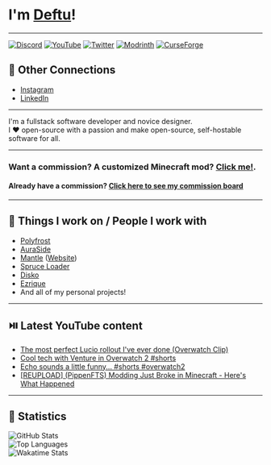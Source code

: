 # I'm [Deftu][website]!

---

[![Discord](https://cdn.jsdelivr.net/npm/@intergrav/devins-badges@3/assets/cozy-minimal/social/discord-singular_64h.png)][discord]
[![YouTube](https://cdn.jsdelivr.net/npm/@intergrav/devins-badges@3/assets/cozy-minimal/social/youtube-singular_64h.png)][youtube]
[![Twitter](https://cdn.jsdelivr.net/npm/@intergrav/devins-badges@3/assets/cozy-minimal/social/twitter-singular_64h.png)][twitter]
[![Modrinth](https://cdn.jsdelivr.net/npm/@intergrav/devins-badges@3/assets/cozy-minimal/available/modrinth_64h.png)][modrinth]
[![CurseForge](https://cdn.jsdelivr.net/npm/@intergrav/devins-badges@3/assets/cozy-minimal/available/curseforge_64h.png)][curseforge]

## 🔗 Other Connections
- [Instagram][instagram]
- [LinkedIn][linkedin]

---

I'm a fullstack software developer and novice designer.  
I ❤️ open-source with a passion and make open-source, self-hostable software for all.

---

### Want a commission? A customized Minecraft mod? [Click me!](https://s.deftu.dev/commissions).
#### Already have a commission? [Click here to see my commission board](https://s.deftu.dev/commission-board)

---

## 👀 Things I work on / People I work with
- [Polyfrost](https://github.com/Polyfrost)
- [AuraSide](https://github.com/AuraSide)
- [Mantle](https://github.com/AuraSide) ([Website](https://mantle.gg))
- [Spruce Loader](https://github.com/SpruceLoader)
- [Disko](https://github.com/DiskoLib)
- [Ezrique](https://github.com/Ezrique)
- And all of my personal projects!

---

## ⏯️ Latest YouTube content
<!-- YOUTUBE:START -->
- [The most perfect Lucio rollout I&#39;ve ever done &lpar;Overwatch Clip&rpar;](https://www.youtube.com/watch?v=38TREKbgKq4)
- [Cool tech with Venture in Overwatch 2 #shorts](https://www.youtube.com/watch?v=_xOrUyxr2SY)
- [Echo sounds a little funny... #shorts #overwatch2](https://www.youtube.com/watch?v=udCc14lEDkY)
- [[REUPLOAD] &lpar;PippenFTS&rpar; Modding Just Broke in Minecraft - Here&#39;s What Happened](https://www.youtube.com/watch?v=WD6ZwfHDYWU)
<!-- YOUTUBE:END -->

---

## 📜 Statistics
![GitHub Stats](https://github-readme-stats.vercel.app/api?username=Deftu&show_icons=true&line_height=27&theme=onedark&hide_border=true)  
![Top Languages](https://github-readme-stats.vercel.app/api/top-langs/?username=Deftu&card_width=400&langs_count=10&layout=compact&hide_border=true&theme=onedark)  
![Wakatime Stats](https://github-readme-stats.vercel.app/api/wakatime?username=Deftu&theme=onedark&hide_border=true)

[website]: https://deftu.dev/

[discord]: https://s.deftu.dev/discord
[youtube]: https://s.deftu.dev/youtube
[twitter]: https://s.deftu.dev/x
[modrinth]: https://modrinth.com/user/deftu
[curseforge]: https://www.curseforge.com/members/deftudev
[instagram]: https://s.deftu.dev/instagram
[linkedin]: https://s.deftu.dev/linkedin
